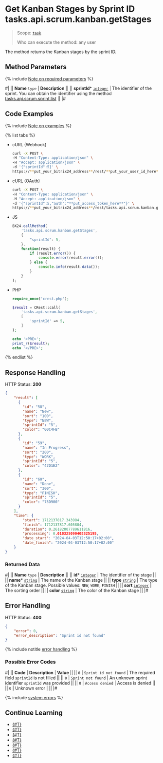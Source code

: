 # Get Kanban Stages by Sprint ID tasks.api.scrum.kanban.getStages

> Scope: [`task`](../../../scopes/permissions.md)
>
> Who can execute the method: any user

The method returns the Kanban stages by the sprint ID.

## Method Parameters

{% include [Note on required parameters](../../../../_includes/required.md) %}

#|
|| **Name**
`type` | **Description** ||
|| **sprintId***
[`integer`](../../../data-types.md) | The identifier of the sprint. You can obtain the identifier using the method [tasks.api.scrum.sprint.list](../sprint/tasks-api-scrum-sprint-list.md) ||
|#

## Code Examples

{% include [Note on examples](../../../../_includes/examples.md) %}

{% list tabs %}

- cURL (Webhook)

    ```bash
    curl -X POST \
    -H "Content-Type: application/json" \
    -H "Accept: application/json" \
    -d '{"sprintId":5}' \
    https://**put_your_bitrix24_address**/rest/**put_your_user_id_here**/**put_your_webhook_here**/tasks.api.scrum.kanban.getStages
    ```

- cURL (OAuth)

    ```bash
    curl -X POST \
    -H "Content-Type: application/json" \
    -H "Accept: application/json" \
    -d '{"sprintId":5,"auth":"**put_access_token_here**"}' \
    https://**put_your_bitrix24_address**/rest/tasks.api.scrum.kanban.getStages
    ```

- JS

    ```js
    BX24.callMethod(
        'tasks.api.scrum.kanban.getStages',
        {
            "sprintId": 5,
        },
        function(result) {
            if (result.error()) {
                console.error(result.error());
            } else {
                console.info(result.data());
            }
        }
    );
    ```

- PHP

    ```php
    require_once('crest.php');

    $result = CRest::call(
        'tasks.api.scrum.kanban.getStages',
        [
            'sprintId' => 5,
        ]
    );

    echo '<PRE>';
    print_r($result);
    echo '</PRE>';
    ```

{% endlist %}


## Response Handling

HTTP Status: **200**

```json
{
    "result": [
      {
        "id": "58",
        "name": "New",
        "sort": "100",
        "type": "NEW",
        "sprintId": "5",
        "color": "00C4FB"
      },
      {
        "id": "59",
        "name": "In Progress",
        "sort": "200",
        "type": "WORK",
        "sprintId": "5",
        "color": "47D1E2"
      },
      {
        "id": "60",
        "name": "Done",
        "sort": "300",
        "type": "FINISH",
        "sprintId": "5",
        "color": "75D900"
      }
    ],
    "time": {
        "start": 1712137817.343984,
        "finish": 1712137817.605804,
        "duration": 0.26182007789611816,
        "processing": 0.018325090408325195,
        "date_start": "2024-04-03T12:50:17+02:00",
        "date_finish": "2024-04-03T12:50:17+02:00"
    }
}
```

### Returned Data

#|
|| **Name**
`type` | **Description** ||
|| **id***
[`integer`](../../../data-types.md) | The identifier of the stage ||
|| **name***
[`string`](../../../data-types.md) | The name of the Kanban stage ||
|| **type**
[`string`](../../../data-types.md) | The type of the Kanban stage. Possible values: `NEW`, `WORK`, `FINISH` ||
|| **sort**
[`integer`](../../../data-types.md) | The sorting order ||
|| **color**
[`string`](../../../data-types.md) | The color of the Kanban stage ||
|#

## Error Handling

HTTP Status: **400**

```json
{
    "error": 0,
    "error_description": "Sprint id not found"
}
```

{% include notitle [error handling](../../../../_includes/error-info.md) %}

### Possible Error Codes

#|
|| **Code** | **Description** | **Value** ||
|| `0` | `Sprint id not found` | The required field `sprintId` is not filled ||
|| `0` | `Sprint not found` | An unknown sprint identifier `sprintId` was provided ||
|| `0` | `Access denied` | Access is denied ||
|| `0` | Unknown error | ||
|#

{% include [system errors](../../../../_includes/system-errors.md) %}

## Continue Learning

- [{#T}](./index.md)
- [{#T}](./tasks-api-scrum-kanban-add-stage.md)
- [{#T}](./tasks-api-scrum-kanban-update-stage.md)
- [{#T}](./tasks-api-scrum-kanban-add-task.md)
- [{#T}](./tasks-api-scrum-kanban-delete-stage.md)
- [{#T}](./tasks-api-scrum-kanban-delete-task.md)
- [{#T}](./tasks-api-scrum-kanban-get-fields.md)